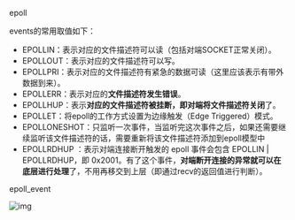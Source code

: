 epoll



events的常用取值如下：

- EPOLLIN：表示对应的文件描述符可以读（包括对端SOCKET正常关闭）。
- EPOLLOUT：表示对应的文件描述符可以写。
- EPOLLPRI：表示对应的文件描述符有紧急的数据可读（这里应该表示有带外数据到来）。
- EPOLLERR：表示对应的**文件描述符发生错误**。
- EPOLLHUP：表示**对应的文件描述符被挂断，即对端将文件描述符关闭**了。
- EPOLLET：将epoll的工作方式设置为边缘触发（Edge Triggered）模式。
- EPOLLONESHOT：只监听一次事件，当监听完这次事件之后，如果还需要继续监听该文件描述符的话，需要重新将该文件描述符添加到epoll模型中
-  EPOLLRDHUP ：表示对端连接断开触发的 epoll 事件会包含 EPOLLIN | EPOLLRDHUP，即 0x2001。有了这个事件，**对端断开连接的异常就可以在底层进行处理**了，不用再移交到上层（即通过recv的返回值进行判断）。



epoll_event

![img](https://img-blog.csdnimg.cn/2ae44bc55ab84a368a4fba05adbabb71.png)